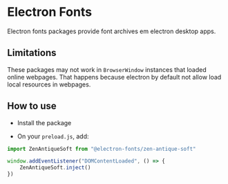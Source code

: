 # Electron Fonts

Electron fonts packages provide font archives em electron desktop apps.

## Limitations

These packages may not work in `BrowserWindow` instances that loaded online webpages. That happens because electron by default not allow load local resources in webpages.

## How to use

* Install the package

* On your `preload.js`, add:

```ts
import ZenAntiqueSoft from "@electron-fonts/zen-antique-soft"

window.addEventListener("DOMContentLoaded", () => {
    ZenAntiqueSoft.inject()
})
```
